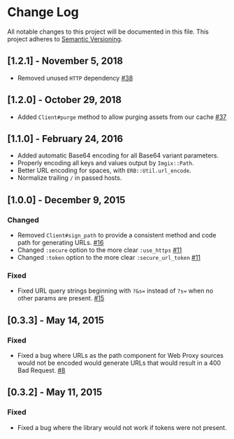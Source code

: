 # Change Log

All notable changes to this project will be documented in this file.
This project adheres to [Semantic Versioning](http://semver.org/).

## [1.2.1] - November 5, 2018

* Removed unused `HTTP` dependency [#38](https://github.com/imgix/imgix-rb/pull/37)

## [1.2.0] - October 29, 2018

* Added `Client#purge` method to allow purging assets from our cache [#37](https://github.com/imgix/imgix-rb/pull/38)

## [1.1.0] - February 24, 2016

* Added automatic Base64 encoding for all Base64 variant parameters.
* Properly encoding all keys and values output by `Imgix::Path`.
* Better URL encoding for spaces, with `ERB::Util.url_encode`.
* Normalize trailing `/` in passed hosts.

## [1.0.0] - December 9, 2015
### Changed
- Removed `Client#sign_path` to provide a consistent method and code path for generating URLs. [#16](https://github.com/imgix/imgix-rb/issues/16)
- Changed `:secure` option to the more clear `:use_https` [#11](https://github.com/imgix/imgix-rb/issues/11)
- Changed `:token` option to the more clear `:secure_url_token` [#11](https://github.com/imgix/imgix-rb/issues/11)

### Fixed
- Fixed URL query strings beginning with `?&s=` instead of `?s=` when no other params are present. [#15](https://github.com/imgix/imgix-rb/issues/15)

## [0.3.3] - May 14, 2015
### Fixed
- Fixed a bug where URLs as the path component for Web Proxy sources would not be encoded would generate URLs that would result in a 400 Bad Request. [#8](https://github.com/imgix/imgix-rb/pull/8)

## [0.3.2] - May 11, 2015
### Fixed
- Fixed a bug where the library would not work if tokens were not present.
